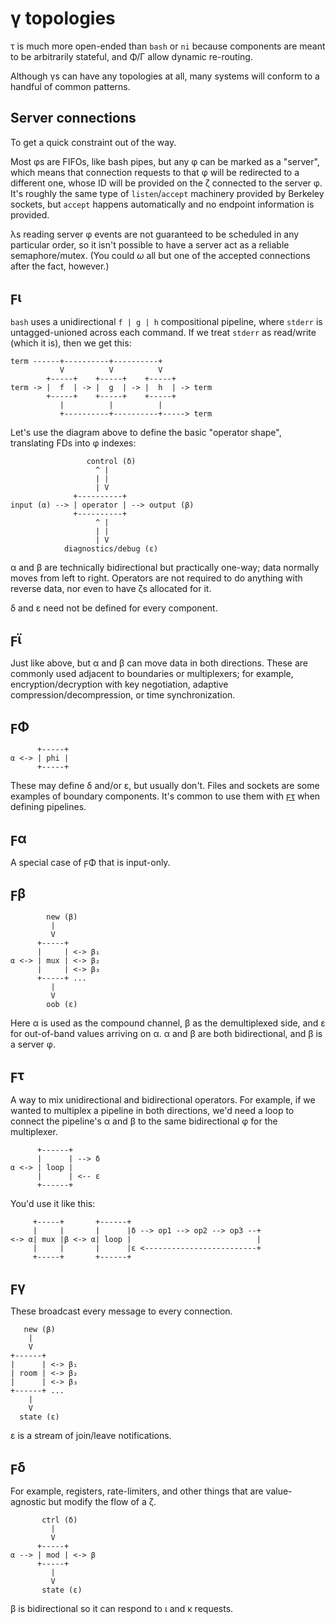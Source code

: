 # γ topologies
τ is much more open-ended than `bash` or `ni` because components are meant to be arbitrarily stateful, and Φ/Γ allow dynamic re-routing.

Although γs can have any topologies at all, many systems will conform to a handful of common patterns.


## Server connections
To get a quick constraint out of the way.

Most φs are FIFOs, like bash pipes, but any φ can be marked as a "server", which means that connection requests to that φ will be redirected to a different one, whose ID will be provided on the ζ connected to the server φ. It's roughly the same type of `listen`/`accept` machinery provided by Berkeley sockets, but `accept` happens automatically and no endpoint information is provided.

λs reading server φ events are not guaranteed to be scheduled in any particular order, so it isn't possible to have a server act as a reliable semaphore/mutex. (You could _ω_ all but one of the accepted connections after the fact, however.)


## ϝι
`bash` uses a unidirectional `f | g | h` compositional pipeline, where `stderr` is untagged-unioned across each command. If we treat `stderr` as read/write (which it is), then we get this:

```
term ------+----------+----------+
           V          V          V
        +-----+    +-----+    +-----+
term -> |  f  | -> |  g  | -> |  h  | -> term
        +-----+    +-----+    +-----+
           |          |          |
           +----------+----------+-----> term
```

Let's use the diagram above to define the basic "operator shape", translating FDs into φ indexes:

```
                 control (δ)
                   ^ |
                   | |
                   | V
              +----------+
input (α) --> | operator | --> output (β)
              +----------+
                   ^ |
                   | |
                   | V
            diagnostics/debug (ε)
```

α and β are technically bidirectional but practically one-way; data normally moves from left to right. Operators are not required to do anything with reverse data, nor even to have ζs allocated for it.

δ and ε need not be defined for every component.


## ϝϊ
Just like above, but α and β can move data in both directions. These are commonly used adjacent to boundaries or multiplexers; for example, encryption/decryption with key negotiation, adaptive compression/decompression, or time synchronization.


## ϝΦ
```
      +-----+
α <-> | phi |
      +-----+
```

These may define δ and/or ε, but usually don't. Files and sockets are some examples of boundary components. It's common to use them with [ϝτ](#ϝτ) when defining pipelines.


## ϝα
A special case of ϝΦ that is input-only.


## ϝβ
```
        new (β)
         |
         V
      +-----+
      |     | <-> β₁
α <-> | mux | <-> β₂
      |     | <-> β₃
      +-----+ ...
         |
         V
        oob (ε)
```

Here α is used as the compound channel, β as the demultiplexed side, and ε for out-of-band values arriving on α. α and β are both bidirectional, and β is a server φ.


## ϝτ
A way to mix unidirectional and bidirectional operators. For example, if we wanted to multiplex a pipeline in both directions, we'd need a loop to connect the pipeline's α and β to the same bidirectional φ for the multiplexer.

```
      +------+
      |      | --> δ
α <-> | loop |
      |      | <-- ε
      +------+
```

You'd use it like this:

```
     +-----+       +------+
     |     |       |      |δ --> op1 --> op2 --> op3 --+
<-> α| mux |β <-> α| loop |                            |
     |     |       |      |ε <-------------------------+
     +-----+       +------+
```


## ϝγ
These broadcast every message to every connection.

```
   new (β)
    |
    V
+------+
|      | <-> β₁
| room | <-> β₂
|      | <-> β₃
+------+ ...
    |
    V
  state (ε)
```

ε is a stream of join/leave notifications.


## ϝδ
For example, registers, rate-limiters, and other things that are value-agnostic but modify the flow of a ζ.

```
       ctrl (δ)
         |
         V
      +-----+
α --> | mod | <-> β
      +-----+
         |
         V
       state (ε)
```

β is bidirectional so it can respond to ι and κ requests.

